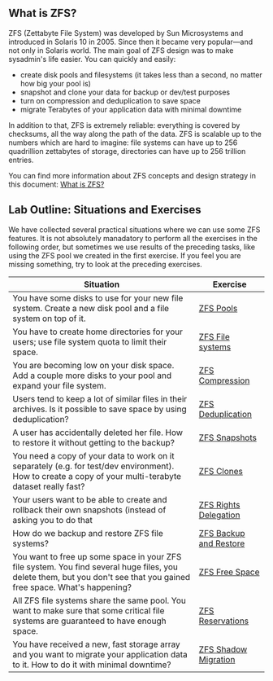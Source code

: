 What is ZFS?
------------

ZFS (Zettabyte File System) was developed by Sun Microsystems and introduced in Solaris 10 in 2005. Since then it became very popular&mdash;and not only in Solaris world. The main goal of ZFS design was to make sysadmin's life easier. You can quickly and easily:

- create disk pools and filesystems (it takes less than a second, no matter how big your pool is)
- snapshot and clone your data for backup or dev/test purposes 
- turn on compression and deduplication to save space
- migrate Terabytes of your application data with minimal downtime

In addition to that, ZFS is extremely reliable: everything is covered by checksums, all the way along the path of the data. ZFS is scalable up to the numbers which are hard to imagine: file systems can have up to 256 quadrillion zettabytes of storage, directories can have up to 256 trillion entries.  

You can find more information about ZFS concepts and design strategy in this document: [What is ZFS?](https://docs.oracle.com/cd/E26505_01/html/E37384/zfsover-2.html)

Lab Outline: Situations and Exercises
-------------------------------------

We have collected several practical situations where we can use some ZFS
features. It is not absolutely manadatory to perform all the exercises in the
following order, but sometimes we use results of the preceding tasks, like
using the ZFS pool we created in the first exercise. If you feel you are
missing something, try to look at the preceding exercises. 

|Situation | Exercise|
|----------|---------|
You have some disks to use for your new file system. Create a new disk pool and a file system on top of it.   | [ZFS Pools](zfs_pools.md) 
You have to create home directories for your users; use file system quota to limit their space.    | [ZFS File systems](zfs_fs.md) 
You are becoming low on your disk space. Add a couple more disks to your pool and expand your file system.|[ZFS Compression](zfs_compress.md)
Users tend to keep a lot of similar files in their archives. Is it possible to save space by using deduplication?|[ZFS Deduplication](zfs_dedup.md)
A user has accidentally deleted her file. How to restore it without getting to the backup?|[ZFS Snapshots](zfs_snap.md)
You need a copy of your data to work on it separately (e.g. for test/dev environment). How to create a copy of your multi-terabyte dataset really fast?|[ZFS Clones](zfs_clones.md)
Your users want to be able to create and rollback their own snapshots (instead of asking you to do that|[ZFS Rights Delegation](zfs_rights.md)
How do we backup and restore ZFS file systems?|[ZFS Backup and Restore](zfs_backup.md)
You want to free up some space in your ZFS file system. You find several huge files, you delete them, but you don't see that you gained free space. What's happening?|[ZFS Free Space](zfs_free.md)
All ZFS file systems share the same pool. You want to make sure that some critical file systems are guaranteed to have enough space.|[ZFS Reservations](zfs_reservations.md)
You have received a new, fast storage array and you want to migrate your application data to it. How to do it with minimal downtime?|[ZFS Shadow Migration](zfs_shadow.md)


